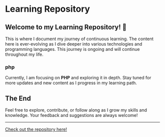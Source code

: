 # Learning Repository

## Welcome to my **Learning Repository**! 🌱

This is where I document my journey of continuous learning. The content here is ever-evolving as I dive deeper into various technologies and programming languages. This journey is ongoing and will continue throughout my life.

### php
Currently, I am focusing on **PHP** and exploring it in depth. Stay tuned for more updates and new content as I progress in my learning path.

## The End
Feel free to explore, contribute, or follow along as I grow my skills and knowledge. Your feedback and suggestions are always welcome!

---

[Check out the repository here!](https://github.com/AhmedEweesKorany/Learning)
